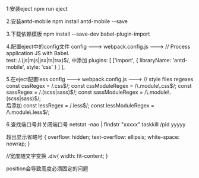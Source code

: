 1:安装eject
npm run eject

2.安装antd-mobile
npm install antd-mobile --save

3.下载依赖模板 
npm install --save-dev babel-plugin-import

4.配置eject中的config文件
config --->  webpack.config.js  ---> // Process application JS with Babel.  
                                    test: /\.(js|mjs|jsx|ts|tsx)$/,    中添加
                                    plugins: [
                                        ['import', 
                                            { 
                                            libraryName: 'antd-mobile', 
                                            style: 'css' 
                                            }
                                        ]
                                    ],

5.在eject配置less
config --->  webpack.config.js   ---> 
// style files regexes
const cssRegex = /\.css$/;
const cssModuleRegex = /\.module\.css$/;
const sassRegex = /\.(scss|sass)$/;
const sassModuleRegex = /\.module\.(scss|sass)$/;  
后添加
const lessRegex = /\.less$/;
const lessModuleRegex = /\.module\.less$/;

6.查找端口号并关闭端口号
netstat -nao | findstr "xxxxx"
taskkill /pid yyyyy


超出显示省略号
{
    overflow: hidden;
    text-overflow: ellipsis;
    white-space: nowrap;
}

//宽度随文字变换
.div{
    width: fit-content;
}

position会导致高度必须固定的问题  